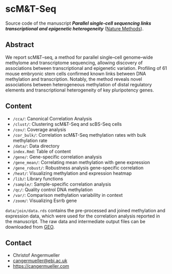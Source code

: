 scM&T-Seq
=========

Source code of the manuscript ***Parallel single-cell sequencing links
transcriptional and epigenetic heterogeneity*** ([Nature Methods](http://www.nature.com/nmeth/journal/v13/n3/full/nmeth.3728.html)).

Abstract
--------
We report scM&T–seq, a method for parallel single–cell genome–wide methylome and
transcriptome sequencing, allowing discovery of associations between
transcriptional and epigenetic variation. Profiling of 61 mouse embryonic stem
cells confirmed known links between DNA methylation and transcription. Notably,
the method reveals novel associations between heterogeneous methylation of
distal regulatory elements and transcriptional heterogeneity of key pluripotency
genes.

Content
-------
* `/cca/`: Canonical Correlation Analysis
* `/clust/`: Clustering scM&T-Seq and scBS-Seq cells
* `/cov/`: Coverage analysis
* `/cor_bulk/`: Correlation scM&T-Seq methylation rates with bulk methylation rate
* `/data/`: Data directory
* `index.Rmd`: Table of content
* `/gene/`: Gene-specific correlation analysis
* `/gene_mean/`: Correlating mean methylation with gene expression
* `/gene_robust/`: Robustness analysis gene-specific correlation
* `/heat/`: Visualizing methylation and expression heatmap
* `/lib/`: Library functions
* `/sample/`: Sample-specific correlation analysis
* `/qc/`: Quality control DNA methylation
* `/var/`: Comparison methylation variability in context
* `/zoom/`: Visualizing Esrrb gene

`data/join/data.rds` contains the pre-processed and joined methylation and
expression data, which were used for the correlation analysis reported in the
manuscript. The raw data and intermediate output files can be downloaded
from [GEO](https://www.ncbi.nlm.nih.gov/geo/query/acc.cgi?acc=GSE74535).

Contact
-------
* Christof Angermueller
* cangermueller@ebi.ac.uk
* https://cangermueller.com
